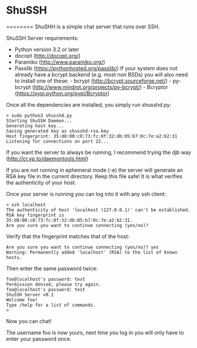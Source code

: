 # ShuSSH
========
ShuSHH is a simple chat server that runs over SSH.

ShuSSH Server requirements:
 - Python version 3.2 or later
 - docopt (http://docopt.org/)
 - Paramiko (http://www.paramiko.org/)
 - Passlib (https://pythonhosted.org/passlib/)
        If your system does not already have a bcrypt backend (e.g. most non BSDs)
        you will also need to install one of these:
         - bcrypt (http://bcrypt.sourceforge.net/)
         - py-bcrypt (http://www.mindrot.org/projects/py-bcrypt/)
         - Bcryptor (https://pypi.python.org/pypi/Bcryptor)

Once all the dependencies are installed, you simply run shusshd.py:

    > sudo python3 shusshd.py 
    Starting ShuSSH Daemon...
    Generating host key...
    Saving generated key as shusshd-rsa.key
    Host fingerprint: 35:d8:00:c0:73:fc:8f:32:db:05:b7:0c:7e:a2:b2:31
    Listening for connections on port 22...

If you want the server to always be running, I recommend trying the djb way (http://cr.yp.to/daemontools.html)

If you are not running in ephemeral mode (-e) the server will generate an RSA key file in the current directory. Keep this file safe! It is what verifies the authenticity of your host.

Once your server is running you can log into it with any ssh client:

    > ssh localhost
    The authenticity of host 'localhost (127.0.0.1)' can't be established.
    RSA key fingerprint is 35:d8:00:c0:73:fc:8f:32:db:05:b7:0c:7e:a2:b2:31.
    Are you sure you want to continue connecting (yes/no)?

Verify that the fingerprint matches that of the host:

    Are you sure you want to continue connecting (yes/no)? yes
    Warning: Permanently added 'localhost' (RSA) to the list of known hosts.

Then enter the same password twice:

    foo@localhost's password: test
    Permission denied, please try again.
    foo@localhost's password: test
    ShuSSH Server v0.1
    Welcome foo!
    Type /help for a list of commands.
    > 

Now you can chat!

The username foo is now yours, next time you log in you will only have to enter your password once.


